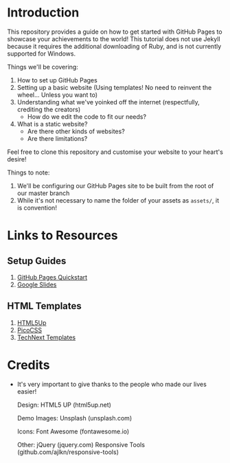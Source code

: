 # Introduction
This repository provides a guide on how to get started with GitHub Pages to showcase your achievements to the world! This tutorial does not use Jekyll because it requires the additional downloading of Ruby, and is not currently supported for Windows.

Things we'll be covering:
1. How to set up GitHub Pages
2. Setting up a basic website (Using templates! No need to reinvent the wheel... Unless you want to)
3. Understanding what we've yoinked off the internet (respectfully, crediting the creators)
    - How do we edit the code to fit our needs?
4. What is a static website?
    - Are there other kinds of websites? 
    - Are there limitations?

Feel free to clone this repository and customise your website to your heart's desire!

Things to note:
1. We'll be configuring our GitHub Pages site to be built from the root of our master branch
2. While it's not necessary to name the folder of your assets as ```assets/```, it is convention!

# Links to Resources
## Setup Guides
1. [GitHub Pages Quickstart](https://docs.github.com/en/pages/quickstart)
2. [Google Slides]()

## HTML Templates
1. [HTML5Up](https://html5up.net/)
2. [PicoCSS](https://picocss.com/)
3. [TechNext Templates](https://technext.github.io/100-template-bundle/)



# Credits
* It's very important to give thanks to the people who made our lives easier! 
    
    Design:
        HTML5 UP (html5up.net)

	Demo Images:
		Unsplash (unsplash.com)

	Icons:
		Font Awesome (fontawesome.io)

	Other:
		jQuery (jquery.com)
		Responsive Tools (github.com/ajlkn/responsive-tools)